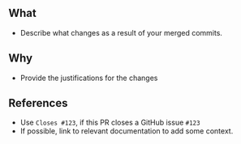 ## What
* Describe what changes as a result of your merged commits.

## Why
* Provide the justifications for the changes

## References
* Use `Closes #123`, if this PR closes a GitHub issue `#123`
* If possible, link to relevant documentation to add some context.
